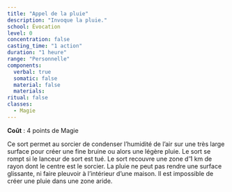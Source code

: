 ```yaml
---
title: "Appel de la pluie"
description: "Invoque la pluie."
school: Évocation
level: 0
concentration: false
casting_time: "1 action"
duration: "1 heure"
range: "Personnelle"
components:
  verbal: true
  somatic: false
  material: false
  materials:
ritual: false
classes:
  - Magie
---
```

**Coût** : 4 points de Magie  

Ce sort permet au sorcier de condenser l’humidité de l’air sur une très large surface pour créer une fine bruine ou alors une légère pluie. Le sort se rompt si le lanceur de sort est tué. Le sort recouvre une zone d’1 km de rayon dont le centre est le sorcier. La pluie ne peut pas rendre une surface glissante, ni faire pleuvoir à l’intérieur d’une maison. Il est impossible de créer une pluie dans une zone aride.  
